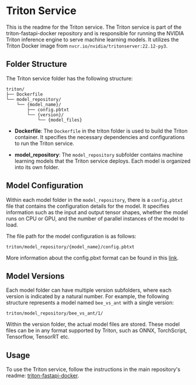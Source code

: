# Triton Service

This is the readme for the Triton service. The Triton service is part of the triton-fastapi-docker repository and is responsible for running the NVIDIA Triton inference engine to serve machine learning models. It utilizes the Triton Docker image from `nvcr.io/nvidia/tritonserver:22.12-py3`.

## Folder Structure

The Triton service folder has the following structure:

```
triton/
├── Dockerfile
└── model_repository/
    └── {model_name}/
        ├── config.pbtxt
        └── {version}/
            └── {model_files}
```

- **Dockerfile**: The `Dockerfile` in the triton folder is used to build the Triton container. It specifies the necessary dependencies and configurations to run the Triton service.

- **model_repository**: The `model_repository` subfolder contains machine learning models that the Triton service deploys. Each model is organized into its own folder.

## Model Configuration

Within each model folder in the `model_repository`, there is a `config.pbtxt` file that contains the configuration details for the model. It specifies information such as the input and output tensor shapes, whether the model runs on CPU or GPU, and the number of parallel instances of the model to load.

The file path for the model configuration is as follows:

```
triton/model_repository/{model_name}/config.pbtxt
```
More information about the config.pbxt format can be found in this [link](https://github.com/triton-inference-server/server/blob/main/docs/user_guide/model_configuration.md).

## Model Versions

Each model folder can have multiple version subfolders, where each version is indicated by a natural number. For example, the following structure represents a model named `bee_vs_ant` with a single version:

```
triton/model_repository/bee_vs_ant/1/
```

Within the version folder, the actual model files are stored. These model files can be in any format supported by Triton, such as ONNX, TorchScript, Tensorflow, TensorRT etc.

## Usage

To use the Triton service, follow the instructions in the main repository's readme: [triton-fastapi-docker](https://github.com/jayeshmahapatra/triton-fastapi-docker).

